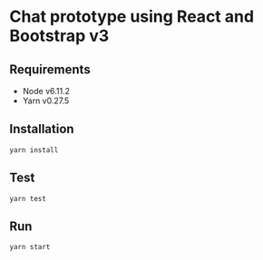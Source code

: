 # Chat prototype using React and Bootstrap v3

## Requirements
- Node v6.11.2
- Yarn v0.27.5

## Installation
```console
yarn install
```

## Test
```console
yarn test
```

## Run
```console
yarn start
```
